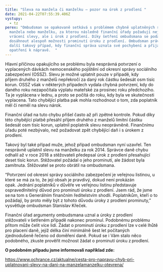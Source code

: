 ```yaml
---
title: "Sleva na manžela či manželku – pozor na úrok z prodlení "
date: 2021-04-22T07:55:39.406Z
vystupy:
  - tz
perex: "Ombudsman se opakovaně setkává s problémem chybně uplatněných slev na
  manžela nebo manželku, za kterou následně finanční úřady požadují nejen
  vrácení slevy, ale i úrok z prodlení. Díky šetření ombudsmana se podařilo
  dosáhnout alespoň možnosti prominutí úroku z prodlení. Ombudsman právě ukončil
  další takový případ, kdy finanční správa uznala své pochybení a přijala
  opatření k nápravě.  "
---
```

Hlavní příčinou opakujícího se problému byla nesprávná potvrzení o vyplacených dávkách nemocenského pojištění od okresní správy sociálního zabezpečení (OSSZ). Slevu je možné uplatnit pouze v případě, kdy příjem druhého z manželů nepřekročí za daný rok částku šedesát osm tisíc korun. OSSZ však v některých případech vydala chybná potvrzení, kdy do daného roku nezapočítala výplatu mateřské za prosinec roku předchozího. Ta je vyplácena v lednu, a proto se počítá do roku, kdy byla ve skutečnosti vyplacena. Tato chybějící platba pak mohla rozhodnout o tom, zda poplatník měl či neměl na slevu nárok. 

Finanční úřad na tuto chybu přišel často až při zpětné kontrole. Pokud díky této chybějící platbě přesáhl příjem druhého z manželů limitní částku šedesát osm tisíc korun, uplatnil poplatník slevu neoprávněně. Finančnímu úřadu poté nezbývalo, než požadovat zpět chybějící daň i s úrokem z prodlení.  

Takový byl také případ muže, jehož případ ombudsman nyní uzavřel. Ten nesprávně uplatnil slevu na manželku za rok 2014. Správce daně chybu odhalil až v roce 2018 a stěžovateli předepsal úrok z prodlení přesahující deset tisíc korun. Stěžovatel požádal o jeho prominutí, ale žádost byla zamítnuta. Stěžovatel se proto obrátil na ombudsmana.  

“Potvrzení od okresní správy sociálního zabezpečení je veřejnou listinou, u které se má za to, že její obsah je pravdivý, dokud není prokázán opak. Jednání poplatníků v důvěře ve veřejnou listinu představuje ospravedlnitelný důvod pro prominutí úroku z prodlení. Jsem rád, že jsme se na tom s Generálním finančním ředitelstvím shodli. Poplatníkům, kteří o to požádají, by proto měly být z tohoto důvodu úroky z prodlení prominuty,” vysvětluje ombudsman Stanislav Křeček.  

Finanční úřad argumenty ombudsmana uznal a úroky z prodlení stěžovateli v šetřeném případě nakonec prominul. Podobnému problému přitom může čelit více lidí. Žádat o prominutí úroku z prodlení lze v celé lhůtě pro placení daně, jejíž délka činí minimálně šest let počítaných zjednodušeně řečeno od doměření daně. Pokud se i Vám stalo něco podobného, zkuste prověřit možnost žádat o prominutí úroku z prodlení.

**O podobném případu jsme informovali například zde:**    

<https://www.ochrance.cz/aktualne/cesta-pro-napravu-chyb-pri-uplatnovani-slevy-na-dani-na-manzelamanzelku-otevrena/>